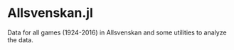 # Allsvenskan.jl

Data for all games (1924-2016) in Allsvenskan and some utilities to analyze the data.
